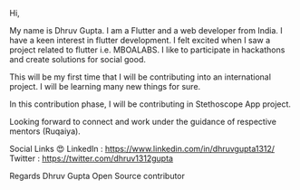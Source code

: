 Hi,

My name is Dhruv Gupta. I am a Flutter and a web developer from India. I have a keen interest in flutter development. I felt excited when I saw a project related to flutter i.e. MBOALABS. I like to participate in hackathons and create solutions for social good.

This will be my first time that I will be contributing into an international project. I will be learning many new things for sure.

In this contribution phase, I will be contributing in Stethoscope App project.

Looking forward to connect and work under the guidance of respective mentors (Ruqaiya).

Social Links 😍
LinkedIn : https://www.linkedin.com/in/dhruvgupta1312/
Twitter : https://twitter.com/dhruv1312gupta

Regards
Dhruv Gupta 
Open Source contributor

